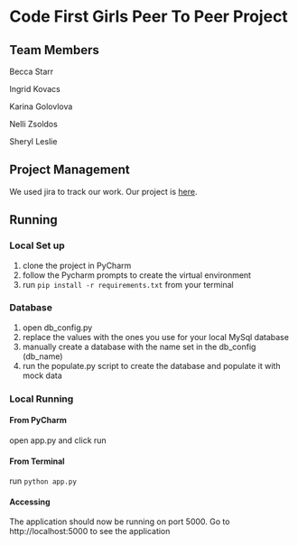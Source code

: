 # Code First Girls Peer To Peer Project 

## Team Members
Becca Starr

Ingrid Kovacs

Karina Golovlova

Nelli Zsoldos

Sheryl Leslie

## Project Management 
We used jira to track our work. Our project is [here](https://cfg-p2p-2022.atlassian.net/jira/software/projects/P2P/boards/1/backlog).



## Running 

### Local Set up 
1. clone the project in PyCharm 
2. follow the Pycharm prompts to create the virtual environment
3. run `pip install -r requirements.txt` from your terminal

### Database
1. open db_config.py
2. replace the values with the ones you use for your local MySql database
3. manually create a database with the name set in the db_config (db_name)
4. run the populate.py script to create the database and populate it with mock data


### Local Running
#### From PyCharm
open app.py and click run
#### From Terminal 
run `python app.py`

#### Accessing
The application should now be running on port 5000. Go to http://localhost:5000 to see the application


